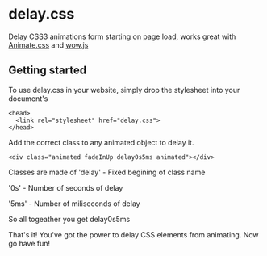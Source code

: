 delay.css
=========

Delay CSS3 animations form starting on page load, works great with [Animate.css][1] and [wow.js][2] 


Getting started
---------------

To use delay.css in your website, simply drop the stylesheet into your document's <head>

    <head>
      <link rel="stylesheet" href="delay.css">
    </head>

Add the correct class to any animated object to delay it.

    <div class="animated fadeInUp delay0s5ms animated"></div>

Classes are made of 
'delay' - Fixed begining of class name

'0s' - Number of seconds of delay 

'5ms' - Number of miliseconds of delay

So all togeather you get delay0s5ms

That's it! You've got the power to delay CSS elements from animating. Now go have fun! 


  [1]: https://github.com/daneden/animate.css
  [2]: https://github.com/matthieua/WOW
